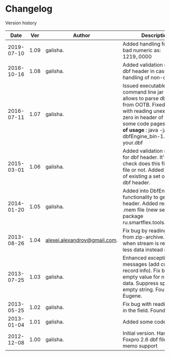 # Changelog
Version history

|Date      | Ver | Author                      | Description        |
|----------|-----|-----------------------------|--------------------|
|2019-07-10| 1.09| galisha.                    | Added handling for such bad numeric as: 1219,.0000 |
|2016-10-16| 1.08| galisha.                    | Added validation rules for dbf header in case handling of non-dbf files. |
|2016-07-11| 1.07| galisha.                    | Issued executable command line jar file. It's allows to parse dbf file from OOTB. Fixed error with reading unexpected zero in header of DBF and some code pages. **Sample of usage** : java -jar dbfEngine_bin-1.07.jar your.dbf |
|2015-03-01| 1.06| galisha.                    | Added validation method for dbf header. It's allow to check does this file is DBF file or not. Added method of existing a set of fields in dbf header. |
|2014-01-20| 1.05| galisha.                    | Added into DbfEngine functionality to get dbf header. Added reader for .mem file (new separate package ru.smartflex.tools.dbf.mem) |
|2013-08-26| 1.04| alexei.alexandrov@gmail.com.| Fix bug by reading DBF from zip-archive. (For case when stream is returning less data instead required). |
|2013-07-25| 1.03| galisha.                    | Enhanced exception messages (add current record info). Fix bug with empty value for numerical data. Suppress spaces for empty string. Found Eugene.|
|2013-05-25| 1.02| galisha.                    | Fix bug with reading 1 char in the field. Found Eugene.|
|2013-01-04| 1.01| galisha.                    | Added some code pages|
|2012-12-08| 1.00| galisha.                    | Initial version. Handles MS Foxpro 2.6 dbf file without memo support|
